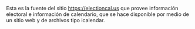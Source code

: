 Esta es la fuente del sitio https://electioncal.us que provee información
electoral e información de calendario, que se hace disponible por medio de
un sitio web y de archivos tipo icalendar.

